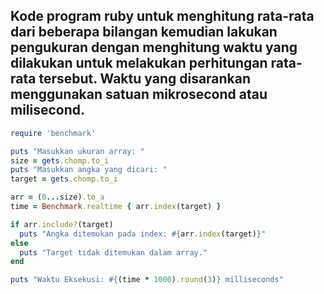 ## Kode program ruby untuk menghitung rata-rata dari beberapa bilangan kemudian lakukan pengukuran dengan menghitung waktu yang dilakukan untuk melakukan perhitungan rata-rata tersebut. Waktu yang disarankan menggunakan satuan mikrosecond atau milisecond. 

```ruby
require 'benchmark'

puts "Masukkan ukuran array: "
size = gets.chomp.to_i
puts "Masukkan angka yang dicari: "
target = gets.chomp.to_i

arr = (0...size).to_a
time = Benchmark.realtime { arr.index(target) }

if arr.include?(target)
  puts "Angka ditemukan pada index: #{arr.index(target)}"
else
  puts "Target tidak ditemukan dalam array."
end

puts "Waktu Eksekusi: #{(time * 1000).round(3)} milliseconds"

```
